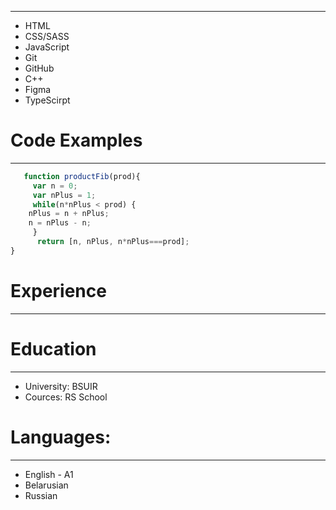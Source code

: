 
---

   - HTML
   - CSS/SASS
   - JavaScript
   - Git
   - GitHub
   - C++
   - Figma
   - TypeScirpt

# Code Examples 

---

```javascript
   function productFib(prod){
     var n = 0;
     var nPlus = 1;  
     while(n*nPlus < prod) {
    nPlus = n + nPlus;
    n = nPlus - n;
     }
      return [n, nPlus, n*nPlus===prod];
}
```

# Experience

---

# Education

---

- University: BSUIR
- Cources: RS School

# Languages:

---

 - English - A1
 - Belarusian
 - Russian